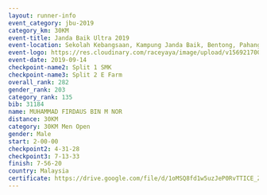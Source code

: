 ```yaml
---
layout: runner-info 
event_category: jbu-2019 
category_km: 30KM 
event-title: Janda Baik Ultra 2019 
event-location: Sekolah Kebangsaan, Kampung Janda Baik, Bentong, Pahang, Malaysia 
event-logo: https://res.cloudinary.com/raceyaya/image/upload/v1569217009/logo/janda-baik_vch1pc.jpg 
event-date: 2019-09-14 
checkpoint-name2: Split 1 SMK 
checkpoint-name3: Split 2 E Farm 
overall_rank: 282
gender_rank: 203
category_rank: 135
bib: 31184
name: MUHAMMAD FIRDAUS BIN M NOR
distance: 30KM
category: 30KM Men Open
gender: Male
start: 2-00-00
checkpoint2: 4-31-28
checkpoint3: 7-13-33
finish: 7-56-20
country: Malaysia
certificate: https://drive.google.com/file/d/1oMSQ8fd1w5uzJeP0RvTTICE_ZurZnf1w/view?usp=sharing
---
```

